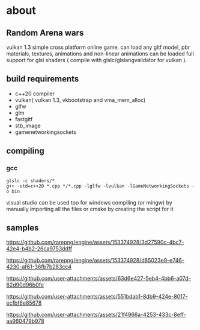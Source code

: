 # about
## Random Arena wars 
vulkan 1.3 simple cross platform online game.
can load any gltf model, pbr materials, textures, animations and non-linear animations can be loaded
full support for glsl shaders ( compile with glslc/glslangvalidator for vulkan ).
## build requirements
* c++20 compiler
* vulkan( vulkan 1.3, vkbootstrap and vma_mem_alloc)
* glfw
* glm
* fastgltf
* stb_image
* gamenetworkingsockets

## compiling
### gcc
``glslc -c shaders/*``<br>
``g++ -std=c++20 *.cpp */*.cpp -lglfw -lvulkan -lGameNetworkingSockets -o bin``

visual studio can be used too for windows compiling (or mingw) by manually importing all the files or cmake by creating the script for it

## samples


https://github.com/rarepng/engine/assets/153374928/3d27590c-4bc7-42e4-b4b2-26ca9753ddff




https://github.com/rarepng/engine/assets/153374928/d85023e9-e746-4230-af61-36fb7b283cc4





https://github.com/user-attachments/assets/63d6e427-5eb4-4bb6-a07d-62d90d96b0fe

https://github.com/user-attachments/assets/551bdab1-8db9-424e-8017-ecfbf6e85678

https://github.com/user-attachments/assets/21f4966a-4253-433c-8eff-aa960479b978


